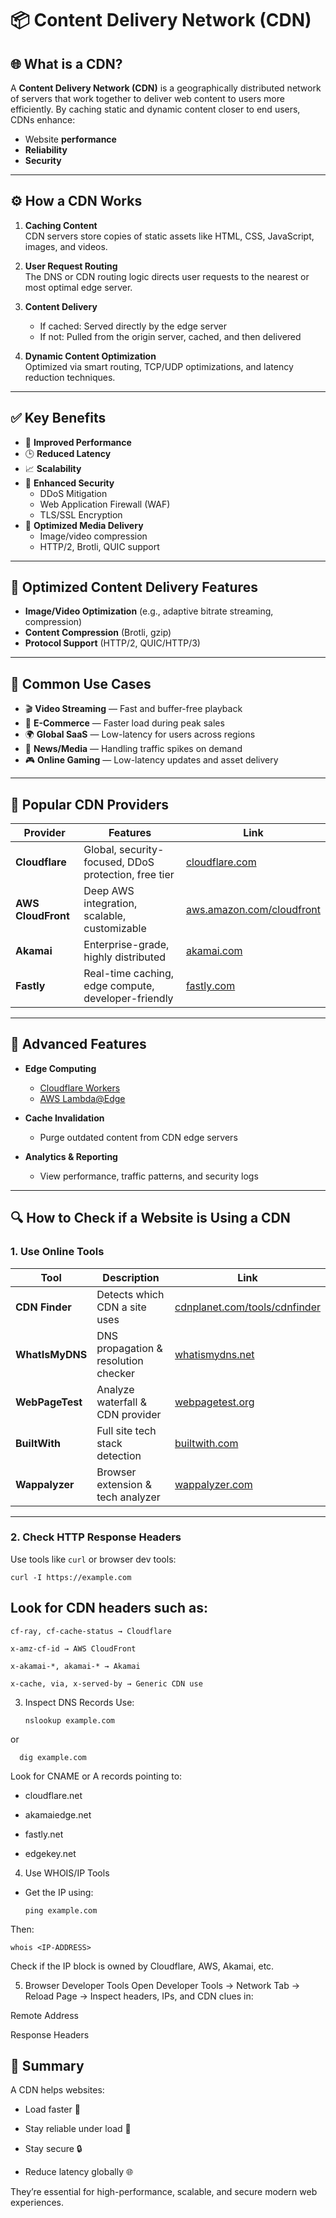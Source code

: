# 📦 Content Delivery Network (CDN)

## 🌐 What is a CDN?

A **Content Delivery Network (CDN)** is a geographically distributed network of servers that work together to deliver web content to users more efficiently. By caching static and dynamic content closer to end users, CDNs enhance:

- Website **performance**
- **Reliability**
- **Security**

---

## ⚙️ How a CDN Works

1. **Caching Content**  
   CDN servers store copies of static assets like HTML, CSS, JavaScript, images, and videos.

2. **User Request Routing**  
   The DNS or CDN routing logic directs user requests to the nearest or most optimal edge server.

3. **Content Delivery**  
   - If cached: Served directly by the edge server  
   - If not: Pulled from the origin server, cached, and then delivered  

4. **Dynamic Content Optimization**  
   Optimized via smart routing, TCP/UDP optimizations, and latency reduction techniques.

---

## ✅ Key Benefits

- 🚀 **Improved Performance**  
- 🕒 **Reduced Latency**  
- 📈 **Scalability**  
- 🔐 **Enhanced Security**  
  - DDoS Mitigation  
  - Web Application Firewall (WAF)  
  - TLS/SSL Encryption  
- 🎥 **Optimized Media Delivery**  
  - Image/video compression  
  - HTTP/2, Brotli, QUIC support  

---

## 🧰 Optimized Content Delivery Features

- **Image/Video Optimization** (e.g., adaptive bitrate streaming, compression)
- **Content Compression** (Brotli, gzip)
- **Protocol Support** (HTTP/2, QUIC/HTTP/3)

---

## 🎯 Common Use Cases

- 🎬 **Video Streaming** — Fast and buffer-free playback  
- 🛒 **E-Commerce** — Faster load during peak sales  
- 🌍 **Global SaaS** — Low-latency for users across regions  
- 📰 **News/Media** — Handling traffic spikes on demand  
- 🎮 **Online Gaming** — Low-latency updates and asset delivery  

---

## 💼 Popular CDN Providers

| Provider         | Features                                                   | Link                         |
|------------------|------------------------------------------------------------|------------------------------|
| **Cloudflare**   | Global, security-focused, DDoS protection, free tier       | [cloudflare.com](https://www.cloudflare.com) |
| **AWS CloudFront** | Deep AWS integration, scalable, customizable             | [aws.amazon.com/cloudfront](https://aws.amazon.com/cloudfront) |
| **Akamai**       | Enterprise-grade, highly distributed                       | [akamai.com](https://www.akamai.com) |
| **Fastly**       | Real-time caching, edge compute, developer-friendly        | [fastly.com](https://www.fastly.com) |

---

## 🧠 Advanced Features

- **Edge Computing**  
  - [Cloudflare Workers](https://developers.cloudflare.com/workers/)  
  - [AWS Lambda@Edge](https://docs.aws.amazon.com/lambda/latest/dg/lambda-edge.html)

- **Cache Invalidation**  
  - Purge outdated content from CDN edge servers

- **Analytics & Reporting**  
  - View performance, traffic patterns, and security logs

---

## 🔍 How to Check if a Website is Using a CDN

### 1. Use Online Tools

| Tool                 | Description                          | Link                                   |
|----------------------|--------------------------------------|----------------------------------------|
| **CDN Finder**       | Detects which CDN a site uses        | [cdnplanet.com/tools/cdnfinder](https://www.cdnplanet.com/tools/cdnfinder/) |
| **WhatIsMyDNS**      | DNS propagation & resolution checker | [whatismydns.net](https://www.whatismydns.net) |
| **WebPageTest**      | Analyze waterfall & CDN provider     | [webpagetest.org](https://www.webpagetest.org) |
| **BuiltWith**        | Full site tech stack detection       | [builtwith.com](https://builtwith.com) |
| **Wappalyzer**       | Browser extension & tech analyzer    | [wappalyzer.com](https://www.wappalyzer.com) |

---

### 2. Check HTTP Response Headers

Use tools like `curl` or browser dev tools:

    curl -I https://example.com

## Look for CDN headers such as:

    cf-ray, cf-cache-status → Cloudflare

    x-amz-cf-id → AWS CloudFront

    x-akamai-*, akamai-* → Akamai

    x-cache, via, x-served-by → Generic CDN use

3. Inspect DNS Records
Use:

       nslookup example.com

 or
  
      dig example.com

Look for CNAME or A records pointing to:

  - cloudflare.net

  - akamaiedge.net

  - fastly.net

  - edgekey.net

4. Use WHOIS/IP Tools

- Get the IP using:

      ping example.com

Then:

    whois <IP-ADDRESS>

Check if the IP block is owned by Cloudflare, AWS, Akamai, etc.

5. Browser Developer Tools
Open Developer Tools → Network Tab → Reload Page → Inspect headers, IPs, and CDN clues in:

Remote Address

Response Headers

## 📌 Summary

A CDN helps websites:

- Load faster 🚀

- Stay reliable under load 💪

- Stay secure 🔒

- Reduce latency globally 🌐

They’re essential for high-performance, scalable, and secure modern web experiences.

